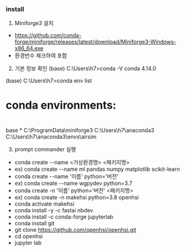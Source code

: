 
### install
1. Miniforge3 설치
 -  https://github.com/conda-forge/miniforge/releases/latest/download/Miniforge3-Windows-x86_64.exe
 -  환경번수 체크하여 포함

2. 기본 정보 확인
(base) C:\Users\h7>conda -V
conda 4.14.0

(base) C:\Users\h7>conda env list
# conda environments:
#
base                  *  C:\ProgramData\miniforge3
                         C:\Users\h7\anaconda3
                         C:\Users\h7\anaconda3\envs\airsim
                         

3. prompt commander 실행
 - conda create --name <가상환경명> <패키지명>
 - ex) conda create --name ml pandas numpy matplotlib scikit-learn
 - conda create --name '이름' python='버전'
 - ex) conda create --name wgpydev python=3.7
 - conda create -n '이름' python='버전' <패키지명>
 - ex) conda create -n  makehsi python=3.8 openhsi
 - conda activate makehsi
 - conda install -y -c fastai nbdev
 - conda install -c conda-forge jupyterlab
 - conda install git
 - git clone https://github.com/openhsi/openhsi.git
 - cd openhsi
 - jupyter lab
